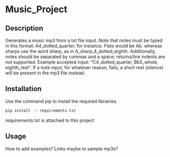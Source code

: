 # Music_Project

## Description
Generates a music mp3 from a txt file input. Note that notes must be typed in this format: A4_dotted_quarter, for instance. Flats would be Ab, whereas sharps use the word sharp, as in A_sharp_4_dotted_eighth. Additionally, notes should be separated by commas and a space; returns/line indents are not supported. Example accepted input: "C4_dotted_quarter, Bb5_whole, eighth_rest". If a note input, for whatever reason, fails, a short rest (silence) will be present in the mp3 file instead.

## Installation
Use the command pip to install the required librairies.
```bash
pip install -r requirements.txt
```


requirements.txt is attached to this project

## Usage
How to add examples? Links maybe to sample mp3s?
